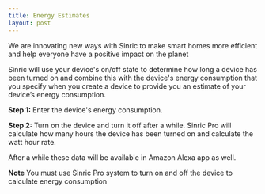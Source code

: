 ```yaml
---
title: Energy Estimates
layout: post
---
```


We are innovating new ways with Sinric to make smart homes more efficient and help everyone have a positive impact on the planet

Sinric will use your device's on/off state to determine how long a device has been turned on and combine this with the device's energy consumption that you specify when you create a device to provide you an estimate of your device’s energy consumption. 

**Step 1:** Enter the device's energy consumption.

**Step 2:** Turn on the device and turn it off after a while. Sinric Pro will calculate how many hours the device has been turned on and calculate the watt hour rate.

After a while these data will be available in Amazon Alexa app as well.

**Note**  You must use Sinric Pro system to turn on and off the device to calculate energy consumption
